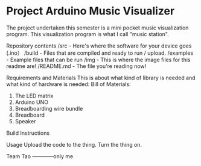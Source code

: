 # Project Arduino Music Visualizer
The project undertaken this semester is a mini pocket music visualization program. This visualization program is what I call "music station". 

Repository contents
/src - Here's where the software for your device goes (.ino）
/build - Files that are compiled and ready to run / upload.
/examples - Example files that can be run
/img - This is where the image files for this readme are!
/README.md - The file you're reading now!

Requirements and Materials
This is about what kind of library is needed and what kind of hardware is needed:
Bill of Materials:
1. The LED matrix
2. Arduino UNO
3. Breadboarding wire bundle
4. Breadboard
5. Speaker

Build Instructions


Usage
Upload the code to the thing.
Turn the thing on.

Team
Tao ————only me

